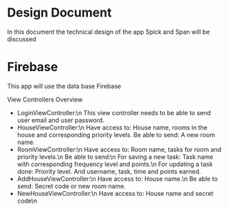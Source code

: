 # Design Document
In this document the technical design of the app Spick and Span will be discussed

# Firebase
This app will use the data base Firebase

View Controllers Overview
- LoginViewController:\n
  This view controller needs to be able to send user email and user password.
- HouseViewController:\n
  Have access to: House name, rooms in the house and corresponding priority levels.
  Be able to send: A new room name.
- RoomViewController:\n
  Have access to: Room name, tasks for room and priority levels.\n
  Be able to send:\n
    For saving a new task: Task name with corresponding frequency level and points.\n
    For updating a task done: Priority level. And username, task, time and points earned.
- AddHouseViewController:\n
  Have access to: House name.\n
  Be able to send: Secret code or new room name.
- NewHouseViewController:\n
  Have access to: House name and secret code\n
